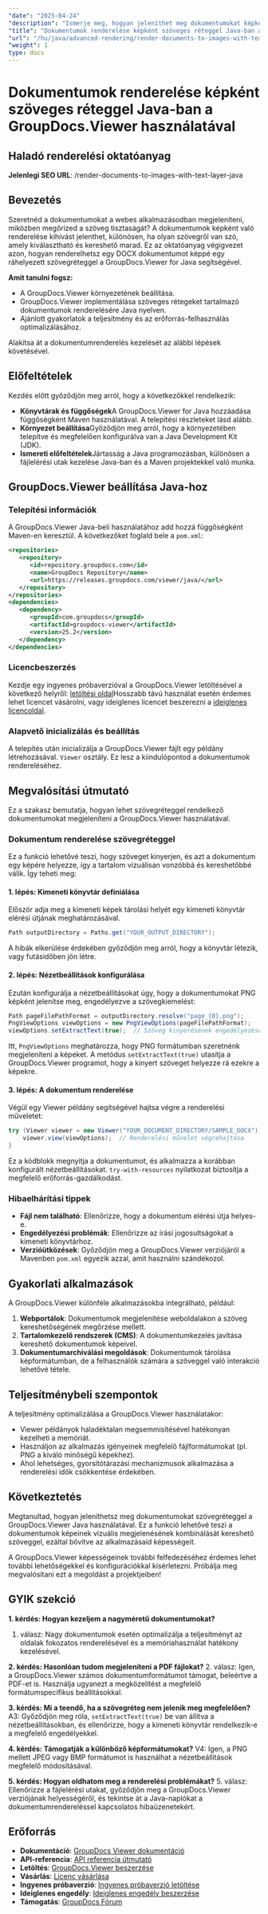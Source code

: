 ```yaml
---
"date": "2025-04-24"
"description": "Ismerje meg, hogyan jeleníthet meg dokumentumokat képként szövegréteggel Java nyelven a GroupDocs.Viewer segítségével a szöveg érthetőségének és kereshetőségének javítása érdekében."
"title": "Dokumentumok renderelése képként szöveges réteggel Java-ban a GroupDocs.Viewer használatával"
"url": "/hu/java/advanced-rendering/render-documents-to-images-with-text-layer-java/"
"weight": 1
type: docs
---
```

# Dokumentumok renderelése képként szöveges réteggel Java-ban a GroupDocs.Viewer használatával
## Haladó renderelési oktatóanyag
**Jelenlegi SEO URL**: /render-documents-to-images-with-text-layer-java

## Bevezetés
Szeretnéd a dokumentumokat a webes alkalmazásodban megjeleníteni, miközben megőrized a szöveg tisztaságát? A dokumentumok képként való renderelése kihívást jelenthet, különösen, ha olyan szövegről van szó, amely kiválasztható és kereshető marad. Ez az oktatóanyag végigvezet azon, hogyan renderelhetsz egy DOCX dokumentumot képpé egy ráhelyezett szövegréteggel a GroupDocs.Viewer for Java segítségével.

**Amit tanulni fogsz:**
- A GroupDocs.Viewer környezetének beállítása.
- GroupDocs.Viewer implementálása szöveges rétegeket tartalmazó dokumentumok renderelésére Java nyelven.
- Ajánlott gyakorlatok a teljesítmény és az erőforrás-felhasználás optimalizálásához.

Alakítsa át a dokumentumrenderelés kezelését az alábbi lépések követésével.

## Előfeltételek
Kezdés előtt győződjön meg arról, hogy a következőkkel rendelkezik:

- **Könyvtárak és függőségek**A GroupDocs.Viewer for Java hozzáadása függőségként Maven használatával. A telepítési részleteket lásd alább.
- **Környezet beállítása**Győződjön meg arról, hogy a környezetében telepítve és megfelelően konfigurálva van a Java Development Kit (JDK).
- **Ismereti előfeltételek**Jártasság a Java programozásban, különösen a fájlelérési utak kezelése Java-ban és a Maven projektekkel való munka.

## GroupDocs.Viewer beállítása Java-hoz
### Telepítési információk
A GroupDocs.Viewer Java-beli használatához add hozzá függőségként Maven-en keresztül. A következőket foglald bele a `pom.xml`:

```xml
<repositories>
   <repository>
      <id>repository.groupdocs.com</id>
      <name>GroupDocs Repository</name>
      <url>https://releases.groupdocs.com/viewer/java/</url>
   </repository>
</repositories>
<dependencies>
   <dependency>
      <groupId>com.groupdocs</groupId>
      <artifactId>groupdocs-viewer</artifactId>
      <version>25.2</version>
   </dependency>
</dependencies>
```

### Licencbeszerzés
Kezdje egy ingyenes próbaverzióval a GroupDocs.Viewer letöltésével a következő helyről: [letöltési oldal](https://releases.groupdocs.com/viewer/java/)Hosszabb távú használat esetén érdemes lehet licencet vásárolni, vagy ideiglenes licencet beszerezni a [ideiglenes licencoldal](https://purchase.groupdocs.com/temporary-license/).

### Alapvető inicializálás és beállítás
A telepítés után inicializálja a GroupDocs.Viewer fájlt egy példány létrehozásával. `Viewer` osztály. Ez lesz a kiindulópontod a dokumentumok rendereléséhez.

## Megvalósítási útmutató
Ez a szakasz bemutatja, hogyan lehet szövegréteggel rendelkező dokumentumokat megjeleníteni a GroupDocs.Viewer használatával.

### Dokumentum renderelése szövegréteggel
Ez a funkció lehetővé teszi, hogy szöveget kinyerjen, és azt a dokumentum egy képére helyezze, így a tartalom vizuálisan vonzóbbá és kereshetőbbé válik. Így teheti meg:

#### 1. lépés: Kimeneti könyvtár definiálása
Először adja meg a kimeneti képek tárolási helyét egy kimeneti könyvtár elérési útjának meghatározásával.

```java
Path outputDirectory = Paths.get("YOUR_OUTPUT_DIRECTORY");
```

A hibák elkerülése érdekében győződjön meg arról, hogy a könyvtár létezik, vagy futásidőben jön létre.

#### 2. lépés: Nézetbeállítások konfigurálása
Ezután konfigurálja a nézetbeállításokat úgy, hogy a dokumentumokat PNG képként jelenítse meg, engedélyezve a szövegkiemelést:

```java
Path pageFilePathFormat = outputDirectory.resolve("page_{0}.png");
PngViewOptions viewOptions = new PngViewOptions(pageFilePathFormat);
viewOptions.setExtractText(true);  // Szöveg kinyerésének engedélyezése a kép felett
```

Itt, `PngViewOptions` meghatározza, hogy PNG formátumban szeretnénk megjeleníteni a képeket. A metódus `setExtractText(true)` utasítja a GroupDocs.Viewer programot, hogy a kinyert szöveget helyezze rá ezekre a képekre.

#### 3. lépés: A dokumentum renderelése
Végül egy Viewer példány segítségével hajtsa végre a renderelési műveletet:

```java
try (Viewer viewer = new Viewer("YOUR_DOCUMENT_DIRECTORY/SAMPLE_DOCX")) {
    viewer.view(viewOptions);  // Renderelési művelet végrehajtása
}
```

Ez a kódblokk megnyitja a dokumentumot, és alkalmazza a korábban konfigurált nézetbeállításokat. `try-with-resources` nyilatkozat biztosítja a megfelelő erőforrás-gazdálkodást.

### Hibaelhárítási tippek
- **Fájl nem található**: Ellenőrizze, hogy a dokumentum elérési útja helyes-e.
- **Engedélyezési problémák**: Ellenőrizze az írási jogosultságokat a kimeneti könyvtárhoz.
- **Verzióütközések**: Győződjön meg a GroupDocs.Viewer verziójáról a Mavenben `pom.xml` egyezik azzal, amit használni szándékozol.

## Gyakorlati alkalmazások
A GroupDocs.Viewer különféle alkalmazásokba integrálható, például:
1. **Webportálok**: Dokumentumok megjelenítése weboldalakon a szöveg kereshetőségének megőrzése mellett.
2. **Tartalomkezelő rendszerek (CMS)**: A dokumentumkezelés javítása kereshető dokumentumok képeivel.
3. **Dokumentumarchiválási megoldások**: Dokumentumok tárolása képformátumban, de a felhasználók számára a szöveggel való interakció lehetővé tétele.

## Teljesítménybeli szempontok
A teljesítmény optimalizálása a GroupDocs.Viewer használatakor:
- Viewer példányok haladéktalan megsemmisítésével hatékonyan kezelheti a memóriát.
- Használjon az alkalmazás igényeinek megfelelő fájlformátumokat (pl. PNG a kiváló minőségű képekhez).
- Ahol lehetséges, gyorsítótárazási mechanizmusok alkalmazása a renderelési idők csökkentése érdekében.

## Következtetés
Megtanultad, hogyan jeleníthetsz meg dokumentumokat szövegréteggel a GroupDocs.Viewer Java használatával. Ez a funkció lehetővé teszi a dokumentumok képeinek vizuális megjelenésének kombinálását kereshető szöveggel, ezáltal bővítve az alkalmazásaid képességeit.

A GroupDocs.Viewer képességeinek további felfedezéséhez érdemes lehet további lehetőségekkel és konfigurációkkal kísérletezni. Próbálja meg megvalósítani ezt a megoldást a projektjeiben!

## GYIK szekció
**1. kérdés: Hogyan kezeljem a nagyméretű dokumentumokat?**
1. válasz: Nagy dokumentumok esetén optimalizálja a teljesítményt az oldalak fokozatos renderelésével és a memóriahasználat hatékony kezelésével.

**2. kérdés: Hasonlóan tudom megjeleníteni a PDF fájlokat?**
2. válasz: Igen, a GroupDocs.Viewer számos dokumentumformátumot támogat, beleértve a PDF-et is. Használja ugyanezt a megközelítést a megfelelő formátumspecifikus beállításokkal.

**3. kérdés: Mi a teendő, ha a szövegréteg nem jelenik meg megfelelően?**
A3: Győződjön meg róla, `setExtractText(true)` be van állítva a nézetbeállításokban, és ellenőrizze, hogy a kimeneti könyvtár rendelkezik-e a megfelelő engedélyekkel.

**4. kérdés: Támogatják a különböző képformátumokat?**
V4: Igen, a PNG mellett JPEG vagy BMP formátumot is használhat a nézetbeállítások megfelelő módosításával.

**5. kérdés: Hogyan oldhatom meg a renderelési problémákat?**
5. válasz: Ellenőrizze a fájlelérési utakat, győződjön meg a GroupDocs.Viewer verziójának helyességéről, és tekintse át a Java-naplókat a dokumentumrendereléssel kapcsolatos hibaüzenetekért.

## Erőforrás
- **Dokumentáció**: [GroupDocs Viewer dokumentáció](https://docs.groupdocs.com/viewer/java/)
- **API-referencia**: [API referencia útmutató](https://reference.groupdocs.com/viewer/java/)
- **Letöltés**: [GroupDocs.Viewer beszerzése](https://releases.groupdocs.com/viewer/java/)
- **Vásárlás**: [Licenc vásárlása](https://purchase.groupdocs.com/buy)
- **Ingyenes próbaverzió**: [Ingyenes próbaverzió letöltése](https://releases.groupdocs.com/viewer/java/)
- **Ideiglenes engedély**: [Ideiglenes engedély beszerzése](https://purchase.groupdocs.com/temporary-license/)
- **Támogatás**: [GroupDocs Fórum](https://forum.groupdocs.com/c/viewer/9)